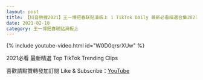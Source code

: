 ```yaml
---
layout: post
title: 【抖音熱搜2021】王一博把春联贴滑板上 1 TikTok Daily 最新必看精選合集2021 02 10
date: 2021-02-10
category: 王一博把春联贴滑板上
---
```


{% include youtube-video.html id="W0D0qrsrXUw" %}

2021必看 最新精選 Top TikTok Trending Clips

喜歡請點贊轉發加訂閱 Like & Subscribe：[YouTube](https://www.youtube.com/channel/UCAoR7VcanIPd04uEq_GIylA/videos)


